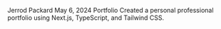 Jerrod Packard
May 6, 2024
Portfolio
Created a personal professional portfolio using Next.js, TypeScript, and Tailwind CSS.